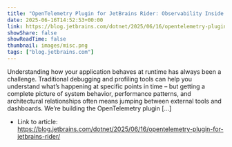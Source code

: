 ```yaml
---
title: "OpenTelemetry Plugin for JetBrains Rider: Observability Inside Your IDE"
date: 2025-06-16T14:52:53+00:00
link: https://blog.jetbrains.com/dotnet/2025/06/16/opentelemetry-plugin-for-jetbrains-rider/
showShare: false
showReadTime: false
thumbnail: images/misc.png
tags: ["blog.jetbrains.com"]
---
```

Understanding how your application behaves at runtime has always been a challenge. Traditional debugging and profiling tools can help you understand what’s happening at specific points in time – but getting a complete picture of system behavior, performance patterns, and architectural relationships often means jumping between external tools and dashboards. We’re building the OpenTelemetry plugin […]

- Link to article: https://blog.jetbrains.com/dotnet/2025/06/16/opentelemetry-plugin-for-jetbrains-rider/